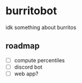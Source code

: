 # burritobot

idk something about burritos

## roadmap

- [ ] compute percentiles
- [ ] discord bot
- [ ] web app?

